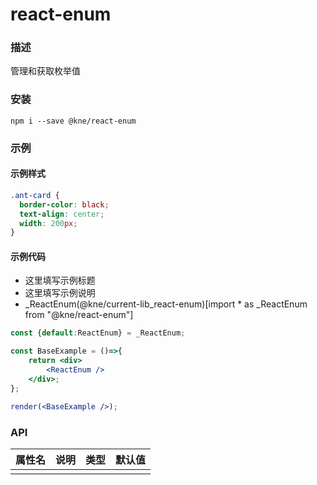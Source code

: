 
# react-enum


### 描述

管理和获取枚举值


### 安装

```shell
npm i --save @kne/react-enum
```

### 示例


#### 示例样式

```scss
.ant-card {
  border-color: black;
  text-align: center;
  width: 200px;
}
```

#### 示例代码

- 这里填写示例标题
- 这里填写示例说明
- _ReactEnum(@kne/current-lib_react-enum)[import * as _ReactEnum from "@kne/react-enum"]

```jsx
const {default:ReactEnum} = _ReactEnum;

const BaseExample = ()=>{
    return <div>
        <ReactEnum />
    </div>;
};

render(<BaseExample />);

```


### API

| 属性名 | 说明 | 类型 | 默认值 |
|-----|----|----|-----|
|     |    |    |     |

